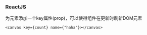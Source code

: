 ### ReactJS

为元素添加一个key属性(prop)，可以使得组件在更新时刷新DOM元素

```
<canvas key={count} name={"haha"}></canvas>
```